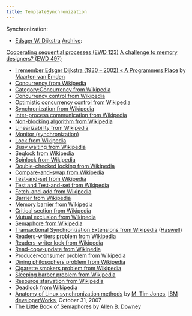 ```yaml
---
title: TemplateSynchronization
---
```

Synchronization: 



* [Edsger W. Dijkstra](Mathematician#EWDijkstra "Mathematician") [Archive](http://www.cs.utexas.edu/users/EWD/):


 [Cooperating sequential processes (EWD 123)](http://www.cs.utexas.edu/users/EWD/transcriptions/EWD01xx/EWD123.html)
 [A challenge to memory designers? (EWD 497)](http://www.cs.utexas.edu/users/EWD/transcriptions/EWD04xx/EWD497.html)
* [I remember Edsger Dijkstra (1930 – 2002) « A Programmers Place](http://vanemden.wordpress.com/2008/05/06/i-remember-edsger-dijkstra-1930-2002/) by [Maarten van Emden](Maarten_van_Emden "Maarten van Emden")
* [Concurrency from Wikipedia](https://en.wikipedia.org/wiki/Concurrency_%28computer_science%29)
* [Category:Concurrency from Wikipedia](https://en.wikipedia.org/wiki/Category:Concurrency)
* [Concurrency control from Wikipedia](https://en.wikipedia.org/wiki/Concurrency_control)
* [Optimistic concurrency control from Wikipedia](https://en.wikipedia.org/wiki/Optimistic_concurrency_control)
* [Synchronization from Wikipedia](https://en.wikipedia.org/wiki/Synchronization_%28computer_science%29)
* [Inter-process communication from Wikipedia](https://en.wikipedia.org/wiki/Inter-process_communication)
* [Non-blocking algorithm from Wikipedia](https://en.wikipedia.org/wiki/Non-blocking_algorithm)
* [Linearizability from Wikipedia](https://en.wikipedia.org/wiki/Linearizability)
* [Monitor (synchronization)](https://en.wikipedia.org/wiki/Monitor_%28synchronization%29)
* [Lock from Wikipedia](https://en.wikipedia.org/wiki/Lock_%28computer_science%29)
* [Busy waiting from Wikipedia](https://en.wikipedia.org/wiki/Busy_waiting)
* [Seqlock from Wikipedia](https://en.wikipedia.org/wiki/Seqlock)
* [Spinlock from Wikipedia](https://en.wikipedia.org/wiki/Spinlock)
* [Double-checked locking from Wikipedia](https://en.wikipedia.org/wiki/Double-checked_locking)
* [Compare-and-swap from Wikipedia](https://en.wikipedia.org/wiki/Compare-and-swap)
* [Test-and-set from Wikipedia](https://en.wikipedia.org/wiki/Test-and-set)
* [Test and Test-and-set from Wikipedia](https://en.wikipedia.org/wiki/Test_and_Test-and-set)
* [Fetch-and-add from Wikipedia](https://en.wikipedia.org/wiki/Fetch-and-add)
* [Barrier from Wikipedia](https://en.wikipedia.org/wiki/Barrier_%28computer_science%29)
* [Memory barrier from Wikipedia](https://en.wikipedia.org/wiki/Memory_barrier)
* [Critical section from Wikipedia](https://en.wikipedia.org/wiki/Critical_section)
* [Mutual exclusion from Wikipedia](https://en.wikipedia.org/wiki/Mutual_exclusion)
* [Semaphore from Wikipedia](https://en.wikipedia.org/wiki/Semaphore_%28programming%29)
* [Transactional Synchronization Extensions from Wikipedia](https://en.wikipedia.org/wiki/Transactional_Synchronization_Extensions) ([Haswell](https://en.wikipedia.org/wiki/Haswell_%28microarchitecture%29))
* [Readers-writers problem from Wikipedia](https://en.wikipedia.org/wiki/Readers-writers_problem)
* [Readers-writer lock from Wikipedia](https://en.wikipedia.org/wiki/Readers-writer_lock)
* [Read-copy-update from Wikipedia](https://en.wikipedia.org/wiki/Read-copy-update)
* [Producer-consumer problem from Wikipedia](https://en.wikipedia.org/wiki/Producers-consumers_problem)
* [Dining philosophers problem from Wikipedia](https://en.wikipedia.org/wiki/Dining_philosophers_problem)
* [Cigarette smokers problem from Wikipedia](https://en.wikipedia.org/wiki/Cigarette_smokers_problem)
* [Sleeping barber problem from Wikipedia](https://en.wikipedia.org/wiki/Sleeping_barber_problem)
* [Resource starvation from Wikipedia](https://en.wikipedia.org/wiki/Resource_starvation)
* [Deadlock from Wikipedia](https://en.wikipedia.org/wiki/Deadlock)
* [Anatomy of Linux synchronization methods](http://www.ibm.com/developerworks/linux/library/l-linux-synchronization.html) by [M. Tim Jones](http://www.mtjones.com/), [IBM developerWorks](http://www.ibm.com/developerworks/), October 31, 2007
* [The Little Book of Semaphores](http://greenteapress.com/semaphores/) by [Allen B. Downey](http://allendowney.com/)






 
